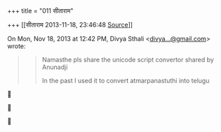 +++
title = "011 सीताराम"

+++
[[सीताराम	2013-11-18, 23:46:48 [Source](https://groups.google.com/g/samskrita/c/Ok69FE-k2hU)]]



  
  

On Mon, Nov 18, 2013 at 12:42 PM, Divya Sthali \<[divya...@gmail.com]()\> wrote:  

> 
> > Namasthe pls share the unicode script convertor shared by Anunadji
> > 
> > In the past I used it to convert atmarpanastuthi into telugu
> > 
> > 







